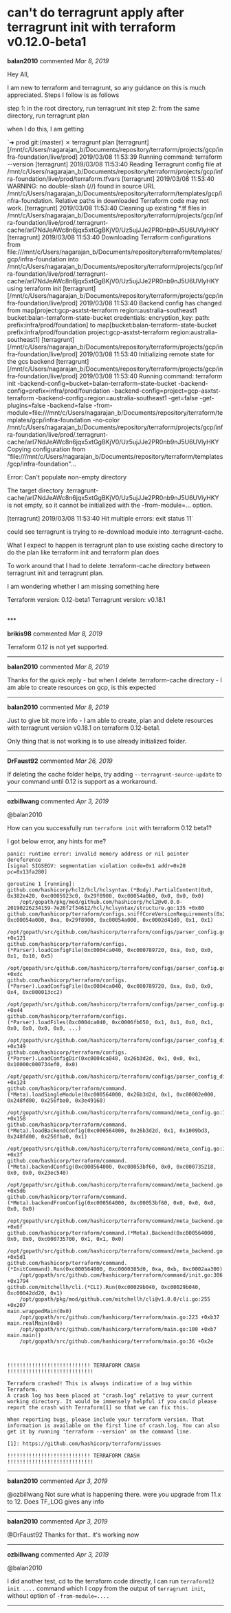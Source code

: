 # can't do terragrunt apply after terragrunt init with terraform v0.12.0-beta1

**balan2010** commented *Mar 8, 2019*

Hey All,

   I am new to terraform and terragrunt, so any guidance on this is much appreciated. Steps I follow is as follows

step 1: in the root directory, run terragrunt init
step 2: from the same directory, run terragrunt plan 

when I do this, I am getting 

`➜  prod git:(master) ✗ terragrunt plan
[terragrunt] [/mnt/c/Users/nagarajan_b/Documents/repository/terraform/projects/gcp/infra-foundation/live/prod] 2019/03/08 11:53:39 Running command: terraform --version
[terragrunt] 2019/03/08 11:53:40 Reading Terragrunt config file at /mnt/c/Users/nagarajan_b/Documents/repository/terraform/projects/gcp/infra-foundation/live/prod/terraform.tfvars
[terragrunt] 2019/03/08 11:53:40 WARNING: no double-slash (//) found in source URL /mnt/c/Users/nagarajan_b/Documents/repository/terraform/templates/gcp/infra-foundation. Relative paths in downloaded Terraform code may not work.
[terragrunt] 2019/03/08 11:53:40 Cleaning up existing *.tf files in /mnt/c/Users/nagarajan_b/Documents/repository/terraform/projects/gcp/infra-foundation/live/prod/.terragrunt-cache/arl7NdJeAWc8n6jqx5xtGgBKjV0/Uz5ujJJe2PR0nb9nJ5U6UVlyHKY
[terragrunt] 2019/03/08 11:53:40 Downloading Terraform configurations from file:///mnt/c/Users/nagarajan_b/Documents/repository/terraform/templates/gcp/infra-foundation into /mnt/c/Users/nagarajan_b/Documents/repository/terraform/projects/gcp/infra-foundation/live/prod/.terragrunt-cache/arl7NdJeAWc8n6jqx5xtGgBKjV0/Uz5ujJJe2PR0nb9nJ5U6UVlyHKY using terraform init
[terragrunt] [/mnt/c/Users/nagarajan_b/Documents/repository/terraform/projects/gcp/infra-foundation/live/prod] 2019/03/08 11:53:40 Backend config has changed from map[project:gcp-asxtst-terraform region:australia-southeast1 bucket:balan-terraform-state-bucket credentials: encryption_key: path:<nil> prefix:infra/prod/foundation] to map[bucket:balan-terraform-state-bucket prefix:infra/prod/foundation project:gcp-asxtst-terraform region:australia-southeast1]
[terragrunt] [/mnt/c/Users/nagarajan_b/Documents/repository/terraform/projects/gcp/infra-foundation/live/prod] 2019/03/08 11:53:40 Initializing remote state for the gcs backend
[terragrunt] [/mnt/c/Users/nagarajan_b/Documents/repository/terraform/projects/gcp/infra-foundation/live/prod] 2019/03/08 11:53:40 Running command: terraform init -backend-config=bucket=balan-terraform-state-bucket -backend-config=prefix=infra/prod/foundation -backend-config=project=gcp-asxtst-terraform -backend-config=region=australia-southeast1 -get=false -get-plugins=false -backend=false -from-module=file:///mnt/c/Users/nagarajan_b/Documents/repository/terraform/templates/gcp/infra-foundation -no-color /mnt/c/Users/nagarajan_b/Documents/repository/terraform/projects/gcp/infra-foundation/live/prod/.terragrunt-cache/arl7NdJeAWc8n6jqx5xtGgBKjV0/Uz5ujJJe2PR0nb9nJ5U6UVlyHKY
Copying configuration from "file:///mnt/c/Users/nagarajan_b/Documents/repository/terraform/templates/gcp/infra-foundation"...

Error: Can't populate non-empty directory

The target directory
.terragrunt-cache/arl7NdJeAWc8n6jqx5xtGgBKjV0/Uz5ujJJe2PR0nb9nJ5U6UVlyHKY is
not empty, so it cannot be initialized with the -from-module=... option.

[terragrunt] 2019/03/08 11:53:40 Hit multiple errors:
exit status 11`

could see terragrunt is  trying to re-download module into .terragrunt-cache. 

What I expect to happen is terragrunt plan to use existing cache directory to do the plan like terraform init and terraform plan does

To work around that I had to delete .terraform-cache directory between terragrunt init and terragrunt plan. 

I am wondering whether I am missing something here

Terraform version: 0.12-beta1
Terragrunt version:  v0.18.1


<br />
***


**brikis98** commented *Mar 8, 2019*

Terraform 0.12 is not yet supported.
***

**balan2010** commented *Mar 8, 2019*

Thanks for the quick reply - but when I delete .terraform-cache directory - I am able to create resources on gcp, is this expected 
***

**balan2010** commented *Mar 8, 2019*

Just to give bit more info - I am able to create, plan and delete resources with terragrunt version v0.18.1 on terraform 0.12-beta1. 

Only thing that is not working is to use already initialized folder.
***

**DrFaust92** commented *Mar 26, 2019*

If deleting the cache folder helps, try adding `--terragrunt-source-update` to your command until 0.12 is support as a workaround.
***

**ozbillwang** commented *Apr 3, 2019*

@balan2010 

How can you successfully run `terraform init` with terraform 0.12 beta1?

I got below error, any hints for me?

```
panic: runtime error: invalid memory address or nil pointer dereference
[signal SIGSEGV: segmentation violation code=0x1 addr=0x20 pc=0x13fa280]

goroutine 1 [running]:
github.com/hashicorp/hcl2/hcl/hclsyntax.(*Body).PartialContent(0x0, 0x382e420, 0xc0005923c0, 0x29f8900, 0xc00054a0b0, 0x0, 0x0, 0x0)
	/opt/gopath/pkg/mod/github.com/hashicorp/hcl2@v0.0.0-20190226234159-7e26f2f34612/hcl/hclsyntax/structure.go:135 +0x80
github.com/hashicorp/terraform/configs.sniffCoreVersionRequirements(0x29f8900, 0xc00054a000, 0xa, 0x29f8900, 0xc00054a000, 0xc0002d41d0, 0x1, 0x1)
	/opt/gopath/src/github.com/hashicorp/terraform/configs/parser_config.go:156 +0x121
github.com/hashicorp/terraform/configs.(*Parser).loadConfigFile(0xc0004ca040, 0xc000789720, 0xa, 0x0, 0x0, 0x1, 0x10, 0x5)
	/opt/gopath/src/github.com/hashicorp/terraform/configs/parser_config.go:42 +0xdc
github.com/hashicorp/terraform/configs.(*Parser).LoadConfigFile(0xc0004ca040, 0xc000789720, 0xa, 0x0, 0x0, 0x4, 0xc000013cc2)
	/opt/gopath/src/github.com/hashicorp/terraform/configs/parser_config.go:22 +0x44
github.com/hashicorp/terraform/configs.(*Parser).loadFiles(0xc0004ca040, 0xc0006fb650, 0x1, 0x1, 0x0, 0x1, 0x0, 0x0, 0x0, 0x0, ...)
	/opt/gopath/src/github.com/hashicorp/terraform/configs/parser_config_dir.go:76 +0x349
github.com/hashicorp/terraform/configs.(*Parser).LoadConfigDir(0xc0004ca040, 0x26b3d2d, 0x1, 0x0, 0x1, 0x10000c000734ef0, 0x0)
	/opt/gopath/src/github.com/hashicorp/terraform/configs/parser_config_dir.go:36 +0x124
github.com/hashicorp/terraform/command.(*Meta).loadSingleModule(0xc000564000, 0x26b3d2d, 0x1, 0xc00002e000, 0x248fd00, 0x256fba0, 0x3e49160)
	/opt/gopath/src/github.com/hashicorp/terraform/command/meta_config.go:112 +0x158
github.com/hashicorp/terraform/command.(*Meta).loadBackendConfig(0xc000564000, 0x26b3d2d, 0x1, 0x1009bd3, 0x248fd00, 0x256fba0, 0x1)
	/opt/gopath/src/github.com/hashicorp/terraform/command/meta_config.go:174 +0x3f
github.com/hashicorp/terraform/command.(*Meta).backendConfig(0xc000564000, 0xc00053bf60, 0x0, 0xc000735218, 0x0, 0x0, 0x23ec540)
	/opt/gopath/src/github.com/hashicorp/terraform/command/meta_backend.go:292 +0x5d6
github.com/hashicorp/terraform/command.(*Meta).backendFromConfig(0xc000564000, 0xc00053bf60, 0x0, 0x0, 0x0, 0x0, 0x0)
	/opt/gopath/src/github.com/hashicorp/terraform/command/meta_backend.go:358 +0x6f
github.com/hashicorp/terraform/command.(*Meta).Backend(0xc000564000, 0x0, 0x0, 0xc000735700, 0x1, 0x1, 0x0)
	/opt/gopath/src/github.com/hashicorp/terraform/command/meta_backend.go:85 +0x5d1
github.com/hashicorp/terraform/command.(*InitCommand).Run(0xc000564000, 0xc0000385d0, 0xa, 0xb, 0xc0002aa300)
	/opt/gopath/src/github.com/hashicorp/terraform/command/init.go:306 +0x1794
github.com/mitchellh/cli.(*CLI).Run(0xc00029b040, 0xc00029b040, 0xc00042dd20, 0x1)
	/opt/gopath/pkg/mod/github.com/mitchellh/cli@v1.0.0/cli.go:255 +0x207
main.wrappedMain(0x0)
	/opt/gopath/src/github.com/hashicorp/terraform/main.go:223 +0xb37
main.realMain(0x0)
	/opt/gopath/src/github.com/hashicorp/terraform/main.go:100 +0xb7
main.main()
	/opt/gopath/src/github.com/hashicorp/terraform/main.go:36 +0x2e



!!!!!!!!!!!!!!!!!!!!!!!!!!! TERRAFORM CRASH !!!!!!!!!!!!!!!!!!!!!!!!!!!!

Terraform crashed! This is always indicative of a bug within Terraform.
A crash log has been placed at "crash.log" relative to your current
working directory. It would be immensely helpful if you could please
report the crash with Terraform[1] so that we can fix this.

When reporting bugs, please include your terraform version. That
information is available on the first line of crash.log. You can also
get it by running 'terraform --version' on the command line.

[1]: https://github.com/hashicorp/terraform/issues

!!!!!!!!!!!!!!!!!!!!!!!!!!! TERRAFORM CRASH !!!!!!!!!!!!!!!!!!!!!!!!!!!!
```
***

**balan2010** commented *Apr 3, 2019*

@ozbillwang Not sure what is happening there.  were you upgrade from 11.x to 12. Does TF_LOG gives any info

***

**balan2010** commented *Apr 3, 2019*

@DrFaust92 Thanks for that.. it's working now 
***

**ozbillwang** commented *Apr 3, 2019*

@balan2010 

I did another test, cd to the terraform code directly, I can run `terraform12 init ....` command which I copy from the output of `terragrunt init`, without option of `-from-module=....`
***

